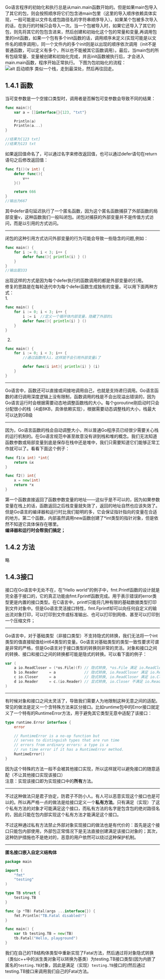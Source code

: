 Go语言程序的初始化和执行总是从main.main函数开始的。但是如果main包导入了其它的包，则会按照顺序将它们包含进main包里（这里的导入顺序依赖具体实现，一般可能是以文件名或包路径名的字符串顺序导入）。如果某个包被多次导入的话，在执行的时候只会导入一次。当一个包被导入时，如果它还导入了其它的包，则先将其它的包包含进来，然后创建和初始化这个包的常量和变量,再调用包里的init函数，如果一个包有多个init函数的话，调用顺序未定义(实现可能是以文件名的顺序调用)，同一个文件内的多个init则是以出现的顺序依次调用（init不是普通函数，可以定义有多个，所以也不能被其它函数调用）。最后，当main包的所有包级常量、变量被创建和初始化完成，并且init函数被执行后，才会进入main.main函数，程序开始正常执行。
下图为包初始化的流程：  
![alt 启动顺序](https://haochen233.oss-cn-beijing.aliyuncs.com/%E5%9B%BE%E5%BA%8A/%E5%8C%85%E5%88%9D%E5%A7%8B%E5%8C%96%E6%B5%81%E7%A8%8B.png?Expires=1579420724&OSSAccessKeyId=TMP.hj5TaL2JcNXWHXyAAWZ9BrhQMKvFjFoCTW9GLMiGYUpyBii6CTKTz4N6DoeLkyU5EnTq1Aay9L6gsADdSazps2TP53m3aneyWTAk1zUPjfiEkSGJM63WrZvN8Qmo57.tmp&Signature=et1oOBLPRVK8ESUAc1u9xZsF9CY%3D)
类似一个栈，走到最深处，然后再往回走。  

## 1.4.1 函数
当可变参数是一个空接口类型时，调用者是否解包可变参数会导致不同的结果：  
```go
func main(){
	var a = []interface{}{123, "txt"}

	Println(a)
	Println(a...)
}

//结果为[123 txt]
//结果为123 txt
```
如果返回值命名了，可以通过名字来修改返回值，也可以通过defer语句在return语句之后修改返回值：  
```go
func f1()(v int) {
	defer func(){
		v++
	}()

	return 666
}
//输出为667
```
其中defer语句延迟执行了一个匿名函数，因为这个匿名函数捕获了外部函数的局部变量v，这种函数我们一般叫闭包。闭包对捕获的外部变量并不是传值方式访问，而是以引用的方式访问。

---

闭包的这种引用方式访问外部变量的行为可能会导致一些隐含的问题,例如：  
```go
func main() {
    for i := 0; i < 3; i++ {
        defer func(){ println(i) } ()
    }
}
//输出是333
```
出现这样的方式是因为每个defer执行的函数调用的都是外部变量i的引用。  
修复的思路是在每轮迭代中为每个defer函数生成独有的变量。可以用下面两种方式：  
1. 
```go
func main() {
    for i := 0; i < 3; i++ {
        i := i  //定义一个循环体内部变量，隐藏了外部的i
        defer func(){ println(i) } ()
    }
}
```
2. 
```go
func main() {
    for i := 0; i < 3; i++ {
        //通过函数传入i，这样就不会引用外部变量i了

        defer func(i int){ println(i) } (i)
    }
}
```

---
Go语言中，函数还可以直接或间接地调用自己，也就是支持递归调用。Go语言函数的递归调用深度逻辑上没有限制，函数调用的栈是不会出现溢出错误的，因为Go语言运行时会根据需要动态地调整函数栈的大小。每个goroutine刚启动时只会分配很小的栈（4或8KB，具体依赖实现），根据需要动态调整栈的大小，栈最大可以达到GB级

---

因为，Go语言函数的栈会自动调整大小，所以普通Go程序员已经很少需要关心栈的运行机制的。在Go语言规范中甚至故意没有讲到栈和堆的概念。我们无法知道函数参数或局部变量到底是保存在栈中还是堆中，我们只需要知道它们能够正常工作就可以了。看看下面这个例子：  
```go
func f1(x int) *int{
    return &x
}

func f2() int{
    x = new(int)
    return *x
}
```
第一个函数直接返回了函数参数变量的地址——这似乎是不可以的，因为如果参数变量在栈上的话，函数返回之后栈变量就失效了，返回的地址自然也应该失效了。但是Go语言的编译器和运行时比我们聪明的多，它会保证指针指向的变量在合适的地方。第二个函数，内部虽然调用new函数创建了*int类型的指针对象，但是依然不知道它具体保存在哪里。  
**编译器和运行时会帮我们搞定；**

## 1.4.2 方法
略

## 1.4.3接口
接口在Go语言中无处不在，在“Hello world”的例子中，fmt.Printf函数的设计就是完全基于接口的，它的真正功能由fmt.Fprintf函数完成。用于表示错误的error类型更是内置的接口类型。在C语言中，printf只能将几种有限的基础数据类型打印到文件对象中。但是Go语言灵活接口特性，fmt.Fprintf却可以向任何自定义的输出流对象打印，可以打印到文件或标准输出、也可以打印到网络、甚至可以打印到一个压缩文件；

---

Go语言中，对于基础类型（非接口类型）不支持隐式的转换，我们无法将一个int类型的值直接赋值给int64类型的变量。Go语言对基础类型的类型一致性要求可谓是非常的严格，但是Go语言对于接口类型的转换则非常的灵活。对象和接口之间的转换、接口和接口之间的转换都可能是隐式的转换。可以看下面的例子：  
```go
var (
    a io.ReadCloser = (*os.File)(f) // 隐式转换, *os.File 满足 io.ReadCloser 接口
    b io.Reader     = a             // 隐式转换, io.ReadCloser 满足 io.Reader 接口
    c io.Closer     = a             // 隐式转换, io.ReadCloser 满足 io.Closer 接口
    d io.Reader     = c.(io.Reader) // 显式转换, io.Closer 不满足 io.Reader 接口
)
```

---

有时候对象和接口之间太灵活了，导致我们需要人为地限制这种无意之间的适配。常见的做法是定义一个含特殊方法来区分接口。比如runtime包中的Error接口就定义了一个特有的RuntimeError方法，用于避免其它类型无意中适配了该接口：  
```go
type runtime.Error interface {
    error

    // RuntimeError is a no-op function but
    // serves to distinguish types that are run time
    // errors from ordinary errors: a type is a
    // run time error if it has a RuntimeError method.
    RuntimeError()
}
```
因为这个特殊的方法一般不会被其他接口实现，所以这样就可以避免接口的随意适配（不让其他接口实现该接口）  
注意：实现该接口即为实现接口中的**所有**方法。

---

不过这种做法只是君子协定，防君子不防小人。有人可以恶意实现这个接口也是可以的。所以再严格一点的做法是给接口定义一个**私有方法**。只有满足（实现）了这个私有方法的对象才可能满足这个接口，而私有方法的名字是包含包的绝对路径名的，因此只能在包内部实现这个私有方法才能满足这个接口。

不过这种通过私有方法禁止外部对象实现接口的做法也是有代价的：首先是这个接口只能包内部使用，外部包正常情况下是无法直接创建满足该接口对象的；其次，这种防护措施也不是绝对的，恶意的用户依然可以绕过这种保护机制。

---

**匿名接口嵌入自定义结构体**
```go
package main

import (
    "fmt"
    "testing"
)

type TB struct {
    testing.TB
}

func (p *TB) Fatal(args ...interface{}) {
    fmt.Println("TB.Fatal disabled!")
}

func main() {
    var tb testing.TB = new(TB)
    tb.Fatal("Hello, playground")
}
```
我们在自己的TB结构体类型中重新实现了Fatal方法，然后通过将对象隐式转换（类似c++中的派生类对象可以转换为基类）为testing.TB接口类型(因为内嵌了匿名的`testing.TB`对象，因此是满足（实现）`testing.TB`接口的)然后通过testing.TB接口来调用我们自己的Fatal方法。